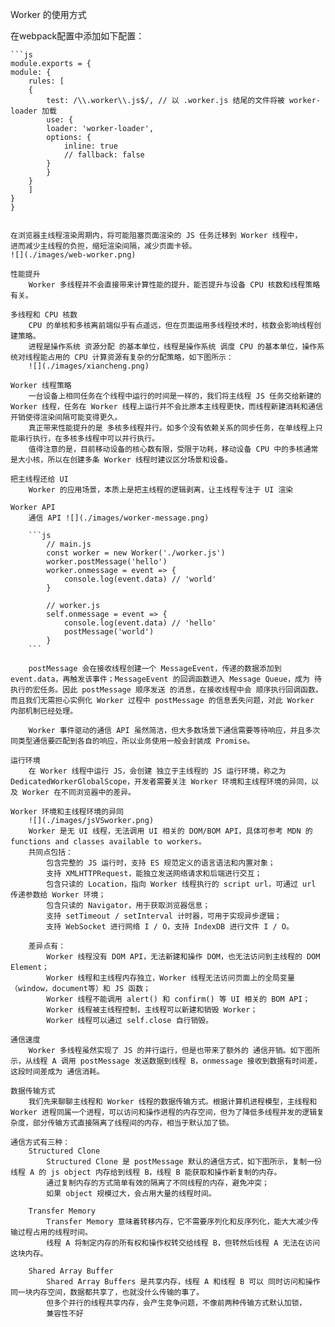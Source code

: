 Worker 的使用方式

在webpack配置中添加如下配置：

    ```js
    module.exports = {
    module: {
        rules: [
        {
            test: /\\.worker\\.js$/, // 以 .worker.js 结尾的文件将被 worker-loader 加载
            use: {
            loader: 'worker-loader',
            options: {
                inline: true
                // fallback: false
            }
            }
        }
        ]
    }
    }
```

在浏览器主线程渲染周期内，将可能阻塞页面渲染的 JS 任务迁移到 Worker 线程中，
进而减少主线程的负担，缩短渲染间隔，减少页面卡顿。
![](./images/web-worker.png)

性能提升
    Worker 多线程并不会直接带来计算性能的提升，能否提升与设备 CPU 核数和线程策略有关。

多线程和 CPU 核数
    CPU 的单核和多核离前端似乎有点遥远，但在页面运用多线程技术时，核数会影响线程创建策略。
    进程是操作系统 资源分配 的基本单位，线程是操作系统 调度 CPU 的基本单位，操作系统对线程能占用的 CPU 计算资源有复杂的分配策略，如下图所示：
    ![](./images/xiancheng.png)

Worker 线程策略
    一台设备上相同任务在个线程中运行的时间是一样的，我们将主线程 JS 任务交给新建的 Worker 线程，任务在 Worker 线程上运行并不会比原本主线程更快，而线程新建消耗和通信开销使得渲染间隔可能变得更久。
    真正带来性能提升的是 多核多线程并行。如多个没有依赖关系的同步任务，在单线程上只能串行执行，在多核多线程中可以并行执行。
    值得注意的是，目前移动设备的核心数有限，受限于功耗，移动设备 CPU 中的多核通常是大小核，所以在创建多条 Worker 线程时建议区分场景和设备。

把主线程还给 UI
    Worker 的应用场景，本质上是把主线程的逻辑剥离，让主线程专注于 UI 渲染

Worker API
    通信 API ![](./images/worker-message.png)

    ```js
        // main.js
        const worker = new Worker('./worker.js')
        worker.postMessage('hello')
        worker.onmessage = event => {
            console.log(event.data) // 'world'
        }
        
        // worker.js
        self.onmessage = event => {
            console.log(event.data) // 'hello'
            postMessage('world')
        }
    ```

    postMessage 会在接收线程创建一个 MessageEvent，传递的数据添加到 event.data，再触发该事件；MessageEvent 的回调函数进入 Message Queue，成为 待执行的宏任务。因此 postMessage 顺序发送 的消息，在接收线程中会 顺序执行回调函数。而且我们无需担心实例化 Worker 过程中 postMessage 的信息丢失问题，对此 Worker 内部机制已经处理。

    Worker 事件驱动的通信 API 虽然简洁，但大多数场景下通信需要等待响应，并且多次同类型通信要匹配到各自的响应，所以业务使用一般会封装成 Promise。

运行环境
    在 Worker 线程中运行 JS，会创建 独立于主线程的 JS 运行环境，称之为 DedicatedWorkerGlobalScope，开发者需要关注 Worker 环境和主线程环境的异同，以及 Worker 在不同浏览器中的差异。

Worker 环境和主线程环境的异同
    ![](./images/jsVSworker.png)
    Worker 是无 UI 线程，无法调用 UI 相关的 DOM/BOM API，具体可参考 MDN 的 functions and classes available to workers。
    共同点包括：
        包含完整的 JS 运行时，支持 ES 规范定义的语言语法和内置对象；
        支持 XMLHTTPRequest，能独立发送网络请求和后端进行交互；
        包含只读的 Location，指向 Worker 线程执行的 script url，可通过 url 传递参数给 Worker 环境；
        包含只读的 Navigator，用于获取浏览器信息；
        支持 setTimeout / setInterval 计时器，可用于实现异步逻辑；
        支持 WebSocket 进行网络 I / O，支持 IndexDB 进行文件 I / O。
    
    差异点有：
        Worker 线程没有 DOM API，无法新建和操作 DOM，也无法访问到主线程的 DOM Element；
        Worker 线程和主线程内存独立，Worker 线程无法访问页面上的全局变量（window，document等）和 JS 函数；
        Worker 线程不能调用 alert() 和 confirm() 等 UI 相关的 BOM API；
        Worker 线程被主线程控制，主线程可以新建和销毁 Worker；
        Worker 线程可以通过 self.close 自行销毁。

通信速度
    Worker 多线程虽然实现了 JS 的并行运行，但是也带来了额外的 通信开销。如下图所示，从线程 A 调用 postMessage 发送数据到线程 B，onmessage 接收到数据有时间差，这段时间差成为 通信消耗。

数据传输方式
    我们先来聊聊主线程和 Worker 线程的数据传输方式。根据计算机进程模型，主线程和 Worker 进程同属一个进程，可以访问和操作进程的内存空间，但为了降低多线程并发的逻辑复杂度，部分传输方式直接隔离了线程间的内存，相当于默认加了锁。

通信方式有三种：
    Structured Clone
        Structured Clone 是 postMessage 默认的通信方式，如下图所示，复制一份线程 A 的 js object 内存给到线程 B，线程 B 能获取和操作新复制的内存。
        通过复制内存的方式简单有效的隔离了不同线程的内存，避免冲突；
        如果 object 规模过大，会占用大量的线程时间。

    Transfer Memory
        Transfer Memory 意味着转移内存，它不需要序列化和反序列化，能大大减少传输过程占用的线程时间。
        线程 A 将制定内存的所有权和操作权转交给线程 B，但转然后线程 A 无法在访问这块内存。

    Shared Array Buffer
        Shared Array Buffers 是共享内存，线程 A 和线程 B 可以 同时访问和操作 同一块内存空间，数据都共享了，也就没什么传输的事了。
        但多个并行的线程共享内存，会产生竞争问题，不像前两种传输方式默认加锁，
        兼容性不好